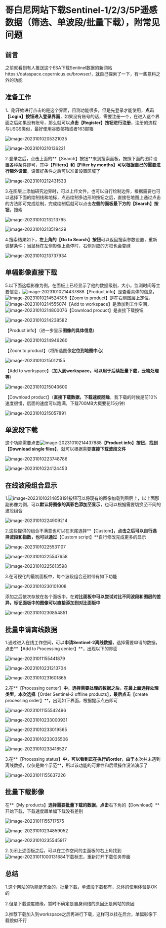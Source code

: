 # 哥白尼网站下载Sentinel-1/2/3/5P遥感数据（筛选、单波段/批量下载），附常见问题

## 前言

之前就看到有人推送这个ESA下载Sentinel数据的新网站https://dataspace.copernicus.eu/browser/，就自己探索了一下，有一些意料之外的功能

## 准备工作

1、刚开始进行点击的是这个界面，目测功能很多，但是先登录才能使用，**点击【Login】按钮进入登录界面**，如果没有账号的话，需要注册一个，在进入这个界面之后如果没有账号，那么就可以**点击【Register】按钮进行注册**，注册的流程与USGS类似，最好使用谷歌邮箱或者163邮箱

![image-20231010205321035](https://cdn.jsdelivr.net/gh/zbhgis/BlogImg@main/blog/202506262254956.png)

![image-20231010210136221](https://cdn.jsdelivr.net/gh/zbhgis/BlogImg@main/blog/202506262254003.png)

2.登录之后，点击上面的**【Search】按钮**来到搜索面板，按照下面的图片设置各种条件即可，其中【**Filters】和【Filter by months】可以根据自己的需要进行额外设置**，设置好条件之后可以准备设置区域了

![image-20231010212431533](https://cdn.jsdelivr.net/gh/zbhgis/BlogImg@main/blog/202506262254982.png)

3.在图层上添加研究边界时，可以上传文件，也可以自行绘制边界，根据需要也可以选择下面的绘制线和地标，点击绘制多边形的按钮之后，直接在地图上通过点击的方法即可完成绘制，完成绘制后就可以点击**左侧的面板最下方的【Search】按钮**，搜索

![image-20231010213213795](https://cdn.jsdelivr.net/gh/zbhgis/BlogImg@main/blog/202506262254293.png)

![image-20231010213519429](https://cdn.jsdelivr.net/gh/zbhgis/BlogImg@main/blog/202506262254870.png)

4.搜索结果如下，**左上角的【Go to Search】按钮**可以返回搜索参数设置，重新调整条件；当鼠标在左侧影像上悬停时，右侧对应的方框也会变绿

![image-20231010213737934](https://cdn.jsdelivr.net/gh/zbhgis/BlogImg@main/blog/202506262255238.png)

## 单幅影像直接下载

5.以下面这幅影像为例，在面板上已经显示了他的数据级别，大小，监测时间等主要信息，![image-20231010214437888](https://gitee.com/zbhgis/pic/raw/master/blog/image-20231010214437888.png)【Product info】是查看具体的信息，![image-20231010214524305](https://gitee.com/zbhgis/pic/raw/master/blog/image-20231010214524305.png)【Zoom to product】是在右侧图层上定位，![image-20231010214555074](https://gitee.com/zbhgis/pic/raw/master/blog/image-20231010214555074.png)【Add to workspace】是添加到工作空间，![image-20231010214800076](https://gitee.com/zbhgis/pic/raw/master/blog/image-20231010214800076.png)【Download product】是直接下载按钮

![image-20231010214238582](https://cdn.jsdelivr.net/gh/zbhgis/BlogImg@main/blog/202506262255075.png)

【Product info】（进一步显示**图像的具体信息**)

![image-20231010214946260](https://cdn.jsdelivr.net/gh/zbhgis/BlogImg@main/blog/202506262255146.png)

【Zoom to product】（将所选图像**定位到地图中心**）

![image-20231010215012155](https://cdn.jsdelivr.net/gh/zbhgis/BlogImg@main/blog/202506262255241.png)

【Add to workspace】（**加入到workspace，可以用于后续批量下载，云端处理等**）

![image-20231010215040600](https://cdn.jsdelivr.net/gh/zbhgis/BlogImg@main/blog/202506262255066.png)

【Download product】（**直接下载数据，下载速度随缘**，我下载的时候是前10%速度很慢，后面的速度可以跑满，下载700MB大概要花15分钟）

![image-20231010215057891](https://cdn.jsdelivr.net/gh/zbhgis/BlogImg@main/blog/202506262255873.png)

## 单波段下载

这个功能需要点击![image-20231010214437888](https://gitee.com/zbhgis/pic/raw/master/blog/image-20231010214437888.png)**【Product info】**按钮，找到**【Download single files】**，就可以根据需要**直接下载波段文件**

![image-20231010223748786](https://cdn.jsdelivr.net/gh/zbhgis/BlogImg@main/blog/202506262255198.png)

![image-20231010224124453](https://cdn.jsdelivr.net/gh/zbhgis/BlogImg@main/blog/202506262255817.png)



## 在线波段组合显示

1.![image-20231010214858191](https://gitee.com/zbhgis/pic/raw/master/blog/image-20231010214858191.png)按钮可以将现有的图像加载到图层上，以上面那副影像为例，可以**默认将图像的真彩色添加至显示**，也可以根据需要切换至不同的波段组合

![image-20231010224909214](https://cdn.jsdelivr.net/gh/zbhgis/BlogImg@main/blog/202506262255892.png)

2.这些提供的组合不满意也可以在末尾选择**【Custom】**，点击之后可以自行选择波段和指数，也可以通过**【Custom script】**自行修改完成更多的显示

![image-20231010225531107](https://cdn.jsdelivr.net/gh/zbhgis/BlogImg@main/blog/202506262255581.png)

![image-20231010225547658](https://cdn.jsdelivr.net/gh/zbhgis/BlogImg@main/blog/202506262255315.png)

![image-20231010225613598](https://cdn.jsdelivr.net/gh/zbhgis/BlogImg@main/blog/202506262255880.png)



3.在可视化的最初面板中，每个波段组合还附带有如下功能

![image-20231010230101008](https://cdn.jsdelivr.net/gh/zbhgis/BlogImg@main/blog/202506262256464.png)

添加之后依次存放在各个面板中。在**对比面板中可以尝试对比不同波段和图层的差异，标记面板中的图像可以直接添加到对比面板中**

![image-20231010230854851](https://cdn.jsdelivr.net/gh/zbhgis/BlogImg@main/blog/202506262256435.png)

## 批量申请离线数据

1.通过进入在线工作空间，可以**申请Sentinel-2离线数据**，选择需要申请的数据，点击**【Add to Processing center】**，出现以下的界面

![image-20231011155441879](https://cdn.jsdelivr.net/gh/zbhgis/BlogImg@main/blog/202506262256227.png)



![image-20231010231213704](https://cdn.jsdelivr.net/gh/zbhgis/BlogImg@main/blog/202506262256743.png)

![image-20231010231601865](https://cdn.jsdelivr.net/gh/zbhgis/BlogImg@main/blog/202506262256933.png)

2.在**【Processing center】**中，选择需要处理的数据之后，在最上面选择处理类型，本次选择**【Order Sentinel-2 offline products】**，最后点击**【create processing order】**，出现如下界面，根据提示点击即可

![image-20231011155542496](https://cdn.jsdelivr.net/gh/zbhgis/BlogImg@main/blog/202506262256158.png)

![image-20231010233000931](https://cdn.jsdelivr.net/gh/zbhgis/BlogImg@main/blog/202506262256523.png)

![image-20231010233019565](https://cdn.jsdelivr.net/gh/zbhgis/BlogImg@main/blog/202506262256234.png)

![image-20231010233035506](https://cdn.jsdelivr.net/gh/zbhgis/BlogImg@main/blog/202506262256961.png)

![image-20231010233418527](https://cdn.jsdelivr.net/gh/zbhgis/BlogImg@main/blog/202506262256966.png)

3.在**【Processing status】**中，可以看到正在执行的order，由于**本次并未遇到离线数据，仅仅是做个示范**，所以该功能的可靠性和后续操作没法演示了

![image-20231011155637226](https://cdn.jsdelivr.net/gh/zbhgis/BlogImg@main/blog/202506262256907.png)

## 批量下载影像

在**【My products】**选择需要批量下载的数据，点击**右下角的【Download】**开始下载，下载速度跟单幅下载没有差别

![image-20231011155717575](https://cdn.jsdelivr.net/gh/zbhgis/BlogImg@main/blog/202506262256922.png)

![image-20231010234859052](https://cdn.jsdelivr.net/gh/zbhgis/BlogImg@main/blog/202506262257570.png)

![image-20231010235545917](https://cdn.jsdelivr.net/gh/zbhgis/BlogImg@main/blog/202506262256156.png)

2.关闭上述面板之后，可以在工作空间的主面板的右上角找到![image-20231011000131684](https://cdn.jsdelivr.net/gh/zbhgis/BlogImg@main/blog/202506262257414.png)下载标志，重新打开下载任务界面

## 总结

1.这个网站的功能挺齐全的，批量下载，单波段下载都有，总体的使用体验是OK的

2.但是下载速度随缘，暂时不确定是自身网络的原因还是网站的原因

3.推荐下载加入到workspace之后再进行下载，这样可以挂在后台，单幅影像下载貌似不行


<!-- ##{"timestamp":1696975200}## -->